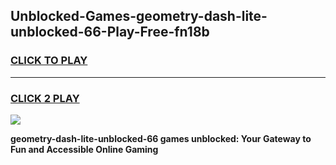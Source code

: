 
## Unblocked-Games-geometry-dash-lite-unblocked-66-Play-Free-fn18b
<h3>
<a href="https://premium76.site?title=geometry-dash-lite-unblocked-66&ref=23A">CLICK TO PLAY</a></h3>
<hr>

<h3>
<a href="https://premium76.site?title=geometry-dash-lite-unblocked-66&ref=23A">CLICK 2 PLAY</a>
  
</h3>

<a href="https://premium76.site?title=geometry-dash-lite-unblocked-66&ref=23A"><img src="https://clearcache.store/games.png"></a>


**geometry-dash-lite-unblocked-66 games unblocked: Your Gateway to Fun and Accessible Online Gaming**
